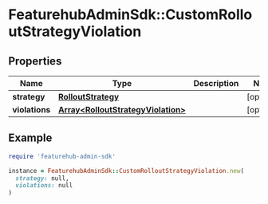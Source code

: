 # FeaturehubAdminSdk::CustomRolloutStrategyViolation

## Properties

| Name | Type | Description | Notes |
| ---- | ---- | ----------- | ----- |
| **strategy** | [**RolloutStrategy**](RolloutStrategy.md) |  | [optional] |
| **violations** | [**Array&lt;RolloutStrategyViolation&gt;**](RolloutStrategyViolation.md) |  | [optional] |

## Example

```ruby
require 'featurehub-admin-sdk'

instance = FeaturehubAdminSdk::CustomRolloutStrategyViolation.new(
  strategy: null,
  violations: null
)
```

